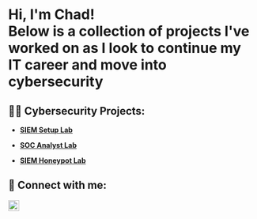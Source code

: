 <h1>Hi, I'm Chad!<br/>
  Below is a collection of projects I've worked on as I look to continue my IT career and move into cybersecurity<br/>
  
<h2>👨‍💻 Cybersecurity Projects:</h2>

- <b>[SIEM Setup Lab](https://github.com/ChadVanHalen/SIEM-Setup-Lab)</b>

- <b>[SOC Analyst Lab](https://github.com/ChadVanHalen/SOCAnalystLab)</b>

- <b>[SIEM Honeypot Lab](https://github.com/ChadVanHalen/SIEM-Honeypot-Lab/tree/main)</b>

<h2> 🤳 Connect with me:</h2>

[<img align="left" alt="JoshMadakor | LinkedIn" width="22px" src="https://cdn.jsdelivr.net/npm/simple-icons@v3/icons/linkedin.svg" />][linkedin]

[linkedin]: https://www.linkedin.com/in/chadwick-van-oostendorp-642b8b47/

<!--
**joshmadakor1/joshmadakor1** is a ✨ _special_ ✨ repository because its `README.md` (this file) appears on your GitHub profile.

Here are some ideas to get you started:

- 🔭 I’m currently working on ...
- 🌱 I’m currently learning ...
- 👯 I’m looking to collaborate on ...
- 🤔 I’m looking for help with ...
- 💬 Ask me about ...
- 📫 How to reach me: ...
- 😄 Pronouns: ...
- ⚡ Fun fact: ...
-->
